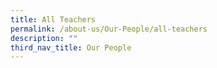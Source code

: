 ```yaml
---
title: All Teachers
permalink: /about-us/Our-People/all-teachers
description: ""
third_nav_title: Our People
---
```

